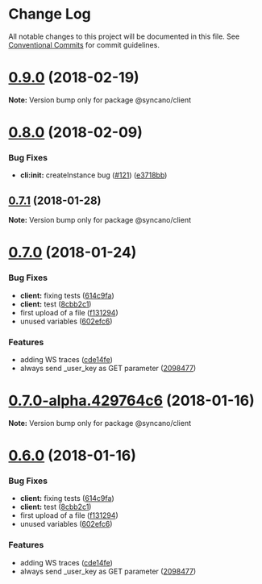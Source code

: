 # Change Log

All notable changes to this project will be documented in this file.
See [Conventional Commits](https://conventionalcommits.org) for commit guidelines.

<a name="0.9.0"></a>
# [0.9.0](https://github.com/Syncano/syncano-node/compare/v0.8.0...v0.9.0) (2018-02-19)




**Note:** Version bump only for package @syncano/client

<a name="0.8.0"></a>
# [0.8.0](https://github.com/Syncano/syncano-node/compare/v0.7.1...v0.8.0) (2018-02-09)


### Bug Fixes

* **cli:init:** createInstance bug ([#121](https://github.com/Syncano/syncano-node/issues/121)) ([e3718bb](https://github.com/Syncano/syncano-node/commit/e3718bb))




<a name="0.7.1"></a>
## [0.7.1](https://github.com/Syncano/syncano-client-js/compare/v0.7.0...v0.7.1) (2018-01-28)




**Note:** Version bump only for package @syncano/client

<a name="0.7.0"></a>
# [0.7.0](https://github.com/Syncano/syncano-client-js/compare/v0.4.2...v0.7.0) (2018-01-24)


### Bug Fixes

* **client:** fixing tests ([614c9fa](https://github.com/Syncano/syncano-client-js/commit/614c9fa))
* **client:** test ([8cbb2c1](https://github.com/Syncano/syncano-client-js/commit/8cbb2c1))
* first upload of a file ([f131294](https://github.com/Syncano/syncano-client-js/commit/f131294))
* unused variables ([602efc6](https://github.com/Syncano/syncano-client-js/commit/602efc6))


### Features

* adding WS traces ([cde14fe](https://github.com/Syncano/syncano-client-js/commit/cde14fe))
* always send _user_key as GET parameter ([2098477](https://github.com/Syncano/syncano-client-js/commit/2098477))




<a name="0.7.0-alpha.429764c6"></a>
# [0.7.0-alpha.429764c6](https://github.com/Syncano/syncano-client-js/compare/v0.6.0...v0.7.0-alpha.429764c6) (2018-01-16)




**Note:** Version bump only for package @syncano/client

<a name="0.6.0"></a>
# [0.6.0](https://github.com/Syncano/syncano-client-js/compare/v0.4.2...v0.6.0) (2018-01-16)


### Bug Fixes

* **client:** fixing tests ([614c9fa](https://github.com/Syncano/syncano-client-js/commit/614c9fa))
* **client:** test ([8cbb2c1](https://github.com/Syncano/syncano-client-js/commit/8cbb2c1))
* first upload of a file ([f131294](https://github.com/Syncano/syncano-client-js/commit/f131294))
* unused variables ([602efc6](https://github.com/Syncano/syncano-client-js/commit/602efc6))


### Features

* adding WS traces ([cde14fe](https://github.com/Syncano/syncano-client-js/commit/cde14fe))
* always send _user_key as GET parameter ([2098477](https://github.com/Syncano/syncano-client-js/commit/2098477))
